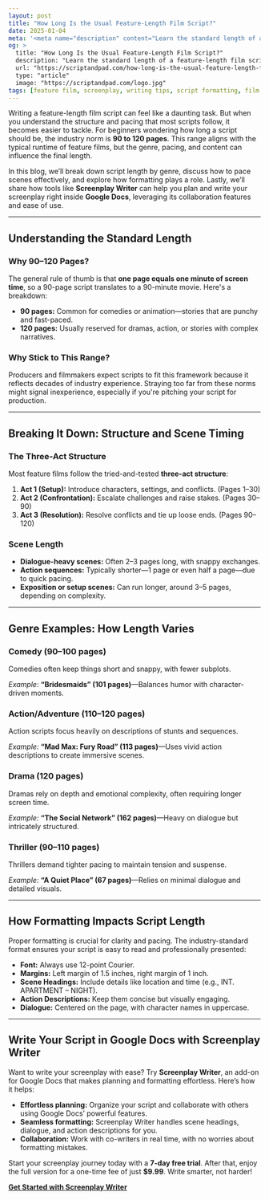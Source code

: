 ```yaml
---
layout: post
title: "How Long Is the Usual Feature-Length Film Script?"
date: 2025-01-04
meta: '<meta name="description" content="Learn the standard length of a feature-length film script, tips on pacing, scene timing, and formatting. Explore examples from different genres and make writing easier with Screenplay Writer."> <meta name="keywords" content="feature film script length, screenplay tips, scene pacing, script formatting, Google Docs screenplay"><meta name="author" content="Screenplay Writer"><meta name="robots" content="index, follow"><link rel="canonical" href="https://scriptandpad.com/how-long-is-the-usual-feature-length-film-script/">'
og: >
  title: "How Long Is the Usual Feature-Length Film Script?"
  description: "Learn the standard length of a feature-length film script, tips on pacing, scene timing, and formatting. Explore examples from different genres and make writing easier with Screenplay Writer."
  url: "https://scriptandpad.com/how-long-is-the-usual-feature-length-film-script/"
  type: "article"
  image: "https://scriptandpad.com/logo.jpg"
tags: [feature film, screenplay, writing tips, script formatting, film script examples, Google Docs]
---
```


<p>Writing a feature-length film script can feel like a daunting task. But when you understand the structure and pacing that most scripts follow, it becomes easier to tackle. For beginners wondering how long a script should be, the industry norm is <strong>90 to 120 pages</strong>. This range aligns with the typical runtime of feature films, but the genre, pacing, and content can influence the final length.</p>

<p>In this blog, we’ll break down script length by genre, discuss how to pace scenes effectively, and explore how formatting plays a role. Lastly, we’ll share how tools like <strong>Screenplay Writer</strong> can help you plan and write your screenplay right inside <strong>Google Docs</strong>, leveraging its collaboration features and ease of use.</p>

---

<h2>Understanding the Standard Length</h2>

<h3>Why 90–120 Pages?</h3>
<p>The general rule of thumb is that <strong>one page equals one minute of screen time</strong>, so a 90-page script translates to a 90-minute movie. Here's a breakdown:</p>
<ul>
    <li><strong>90 pages:</strong> Common for comedies or animation—stories that are punchy and fast-paced.</li>
    <li><strong>120 pages:</strong> Usually reserved for dramas, action, or stories with complex narratives.</li>
</ul>

<h3>Why Stick to This Range?</h3>
<p>Producers and filmmakers expect scripts to fit this framework because it reflects decades of industry experience. Straying too far from these norms might signal inexperience, especially if you're pitching your script for production.</p>

---

<h2>Breaking It Down: Structure and Scene Timing</h2>

<h3>The Three-Act Structure</h3>
<p>Most feature films follow the tried-and-tested <strong>three-act structure</strong>:</p>
<ol>
    <li><strong>Act 1 (Setup):</strong> Introduce characters, settings, and conflicts. (Pages 1–30)</li>
    <li><strong>Act 2 (Confrontation):</strong> Escalate challenges and raise stakes. (Pages 30–90)</li>
    <li><strong>Act 3 (Resolution):</strong> Resolve conflicts and tie up loose ends. (Pages 90–120)</li>
</ol>

<h3>Scene Length</h3>
<ul>
    <li><strong>Dialogue-heavy scenes:</strong> Often 2–3 pages long, with snappy exchanges.</li>
    <li><strong>Action sequences:</strong> Typically shorter—1 page or even half a page—due to quick pacing.</li>
    <li><strong>Exposition or setup scenes:</strong> Can run longer, around 3–5 pages, depending on complexity.</li>
</ul>

---

<h2>Genre Examples: How Length Varies</h2>

<h3>Comedy (90–100 pages)</h3>
<p>Comedies often keep things short and snappy, with fewer subplots.</p>
<em>Example:</em> <strong>“Bridesmaids” (101 pages)</strong>—Balances humor with character-driven moments.

<h3>Action/Adventure (110–120 pages)</h3>
<p>Action scripts focus heavily on descriptions of stunts and sequences.</p>
<em>Example:</em> <strong>“Mad Max: Fury Road” (113 pages)</strong>—Uses vivid action descriptions to create immersive scenes.

<h3>Drama (120 pages)</h3>
<p>Dramas rely on depth and emotional complexity, often requiring longer screen time.</p>
<em>Example:</em> <strong>“The Social Network” (162 pages)</strong>—Heavy on dialogue but intricately structured.

<h3>Thriller (90–110 pages)</h3>
<p>Thrillers demand tighter pacing to maintain tension and suspense.</p>
<em>Example:</em> <strong>“A Quiet Place” (67 pages)</strong>—Relies on minimal dialogue and detailed visuals.

---

<h2>How Formatting Impacts Script Length</h2>

<p>Proper formatting is crucial for clarity and pacing. The industry-standard format ensures your script is easy to read and professionally presented:</p>
<ul>
    <li><strong>Font:</strong> Always use 12-point Courier.</li>
    <li><strong>Margins:</strong> Left margin of 1.5 inches, right margin of 1 inch.</li>
    <li><strong>Scene Headings:</strong> Include details like location and time (e.g., INT. APARTMENT – NIGHT).</li>
    <li><strong>Action Descriptions:</strong> Keep them concise but visually engaging.</li>
    <li><strong>Dialogue:</strong> Centered on the page, with character names in uppercase.</li>
</ul>

---

<h2>Write Your Script in Google Docs with Screenplay Writer</h2>

<p>Want to write your screenplay with ease? Try <strong>Screenplay Writer</strong>, an add-on for Google Docs that makes planning and formatting effortless. Here’s how it helps:</p>
<ul>
    <li><strong>Effortless planning:</strong> Organize your script and collaborate with others using Google Docs’ powerful features.</li>
    <li><strong>Seamless formatting:</strong> Screenplay Writer handles scene headings, dialogue, and action descriptions for you.</li>
    <li><strong>Collaboration:</strong> Work with co-writers in real time, with no worries about formatting mistakes.</li>
</ul>

<p>Start your screenplay journey today with a <strong>7-day free trial</strong>. After that, enjoy the full version for a one-time fee of just <strong>$9.99</strong>. Write smarter, not harder!</p>

<p><a href="https://workspace.google.com/marketplace/app/screenplay_writer/417536167724" target="_blank"><strong>Get Started with Screenplay Writer</strong></a></p>
